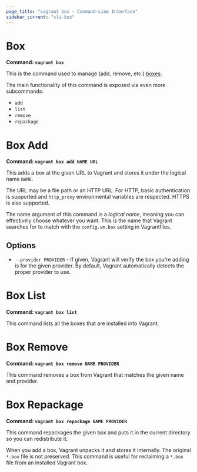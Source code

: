 ```yaml
---
page_title: "vagrant box - Command-Line Interface"
sidebar_current: "cli-box"
---
```


# Box

**Command: `vagrant box`**

This is the command used to manage (add, remove, etc.) [boxes](/v2/boxes/index.html).

The main functionality of this command is exposed via even more subcommands:

* `add`
* `list`
* `remove`
* `repackage`

# Box Add

**Command: `vagrant box add NAME URL`**

This adds a box at the given URL to Vagrant and stores it under the
logical name `NAME`.

The URL may be a file path or an HTTP URL. For HTTP, basic authentication
is supported and `http_proxy` environmental variables are respected. HTTPS
is also supported.

The name argument of this command is a _logical name_, meaning you can
effectively choose whatever you want. This is the name that Vagrant searches
for to match with the `config.vm.box` setting in Vagrantfiles.

## Options

* `--provider PROVIDER` - If given, Vagrant will verify the box you're
  adding is for the given provider. By default, Vagrant automatically
  detects the proper provider to use.

# Box List

**Command: `vagrant box list`**

This command lists all the boxes that are installed into Vagrant.

# Box Remove

**Command: `vagrant box remove NAME PROVIDER`**

This command removes a box from Vagrant that matches the given name and
provider.

# Box Repackage

**Command: `vagrant box repackage NAME PROVIDER`**

This command repackages the given box and puts it in the current
directory so you can redistribute it.

When you add a box, Vagrant unpacks it and stores it internally. The
original `*.box` file is not preserved. This command is useful for
reclaiming a `*.box` file from an installed Vagrant box.
